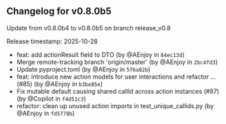 ## Changelog for v0.8.0b5

Update from v0.8.0b4 to v0.8.0b5 on branch release_v0.8

Release timestamp: 2025-10-28

- feat: add actionResult field to DTO (by @AEnjoy in `84ec13d`) 
- Merge remote-tracking branch 'origin/master' (by @AEnjoy in `2bc4fd3`) 
- Update pyproject.toml (by @AEnjoy in `5f6a02b`) 
- feat: introduce new action models for user interactions and refactor … (#85) (by @AEnjoy in `b3be85e`) 
- Fix mutable default causing shared callId across action instances (#87) (by @Copilot in `f4d51c3`) 
- refactor: clean up unused action imports in test_unique_callids.py (by @AEnjoy in `fd5778b`) 
